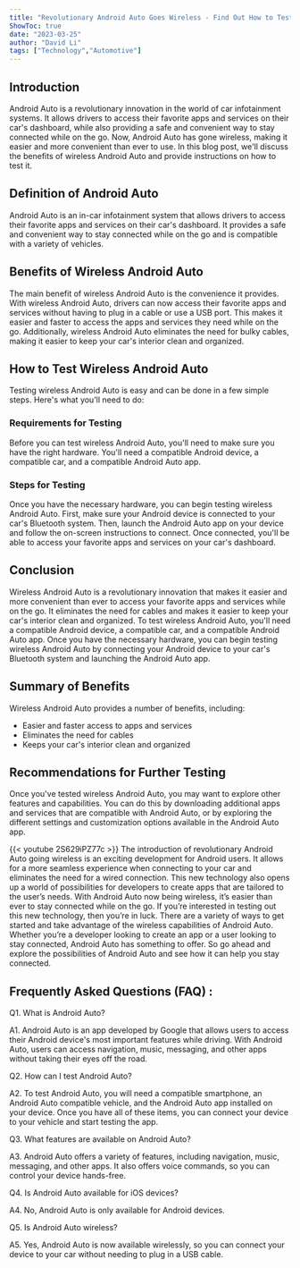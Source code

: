 ```yaml
---
title: "Revolutionary Android Auto Goes Wireless - Find Out How to Test it Here!"
ShowToc: true 
date: "2023-03-25"
author: "David Li" 
tags: ["Technology","Automotive"]
---
```

## Introduction

Android Auto is a revolutionary innovation in the world of car infotainment systems. It allows drivers to access their favorite apps and services on their car's dashboard, while also providing a safe and convenient way to stay connected while on the go. Now, Android Auto has gone wireless, making it easier and more convenient than ever to use. In this blog post, we'll discuss the benefits of wireless Android Auto and provide instructions on how to test it.

## Definition of Android Auto

Android Auto is an in-car infotainment system that allows drivers to access their favorite apps and services on their car's dashboard. It provides a safe and convenient way to stay connected while on the go and is compatible with a variety of vehicles.

## Benefits of Wireless Android Auto

The main benefit of wireless Android Auto is the convenience it provides. With wireless Android Auto, drivers can now access their favorite apps and services without having to plug in a cable or use a USB port. This makes it easier and faster to access the apps and services they need while on the go. Additionally, wireless Android Auto eliminates the need for bulky cables, making it easier to keep your car's interior clean and organized.

## How to Test Wireless Android Auto

Testing wireless Android Auto is easy and can be done in a few simple steps. Here's what you'll need to do:

### Requirements for Testing

Before you can test wireless Android Auto, you'll need to make sure you have the right hardware. You'll need a compatible Android device, a compatible car, and a compatible Android Auto app.

### Steps for Testing

Once you have the necessary hardware, you can begin testing wireless Android Auto. First, make sure your Android device is connected to your car's Bluetooth system. Then, launch the Android Auto app on your device and follow the on-screen instructions to connect. Once connected, you'll be able to access your favorite apps and services on your car's dashboard.

## Conclusion

Wireless Android Auto is a revolutionary innovation that makes it easier and more convenient than ever to access your favorite apps and services while on the go. It eliminates the need for cables and makes it easier to keep your car's interior clean and organized. To test wireless Android Auto, you'll need a compatible Android device, a compatible car, and a compatible Android Auto app. Once you have the necessary hardware, you can begin testing wireless Android Auto by connecting your Android device to your car's Bluetooth system and launching the Android Auto app.

## Summary of Benefits

Wireless Android Auto provides a number of benefits, including:

- Easier and faster access to apps and services
- Eliminates the need for cables
- Keeps your car's interior clean and organized

## Recommendations for Further Testing

Once you've tested wireless Android Auto, you may want to explore other features and capabilities. You can do this by downloading additional apps and services that are compatible with Android Auto, or by exploring the different settings and customization options available in the Android Auto app.

{{< youtube 2S629iPZ77c >}} 
The introduction of revolutionary Android Auto going wireless is an exciting development for Android users. It allows for a more seamless experience when connecting to your car and eliminates the need for a wired connection. This new technology also opens up a world of possibilities for developers to create apps that are tailored to the user’s needs. With Android Auto now being wireless, it’s easier than ever to stay connected while on the go. If you’re interested in testing out this new technology, then you’re in luck. There are a variety of ways to get started and take advantage of the wireless capabilities of Android Auto. Whether you’re a developer looking to create an app or a user looking to stay connected, Android Auto has something to offer. So go ahead and explore the possibilities of Android Auto and see how it can help you stay connected.

## Frequently Asked Questions (FAQ) :
Q1. What is Android Auto?

A1. Android Auto is an app developed by Google that allows users to access their Android device's most important features while driving. With Android Auto, users can access navigation, music, messaging, and other apps without taking their eyes off the road. 

Q2. How can I test Android Auto?

A2. To test Android Auto, you will need a compatible smartphone, an Android Auto compatible vehicle, and the Android Auto app installed on your device. Once you have all of these items, you can connect your device to your vehicle and start testing the app. 

Q3. What features are available on Android Auto?

A3. Android Auto offers a variety of features, including navigation, music, messaging, and other apps. It also offers voice commands, so you can control your device hands-free. 

Q4. Is Android Auto available for iOS devices?

A4. No, Android Auto is only available for Android devices. 

Q5. Is Android Auto wireless?

A5. Yes, Android Auto is now available wirelessly, so you can connect your device to your car without needing to plug in a USB cable.


